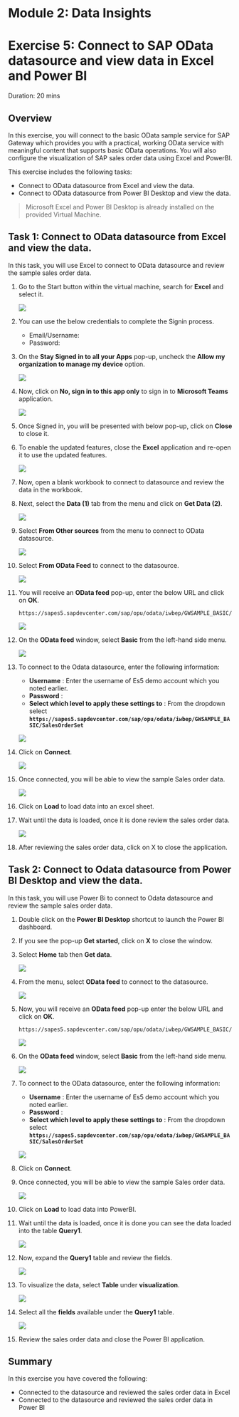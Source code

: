 # Module 2: Data Insights

# Exercise 5:	Connect to SAP OData datasource and view data in Excel and Power BI

Duration: 20 mins

## Overview

 In this exercise, you will connect to the basic OData sample service for SAP Gateway which provides you with a practical, working OData service with meaningful content that supports basic OData operations. You will also configure the visualization of SAP sales order data using Excel and PowerBI.
 
This exercise includes the following tasks:

* Connect to OData datasource from Excel and view the data. 
* Connect to OData datasource from Power BI Desktop and view the data.

 > Microsoft Excel and Power BI Desktop is already installed on the provided Virtual Machine.

## Task 1: Connect to OData datasource from Excel and view the data. 

In this task, you will use Excel to connect to OData datasource and review the sample sales order data.

1. Go to the Start button within the virtual machine, search for **Excel** and select it.

   ![](https://github.com/CloudLabsAI-Azure/AIW-SAP-on-Azure/blob/main/media/M2-Ex5-Excel-1.png?raw=true)
   
1. You can use the below credentials to complete the Signin process.

   * Email/Username: <inject key="AzureAdUserEmail"></inject>
   * Password: <inject key="AzureAdUserPassword"></inject>

1. On the **Stay Signed in to all your Apps** pop-up, uncheck the **Allow my organization to manage my device** option.

   ![](https://github.com/CloudLabsAI-Azure/AIW-SAP-on-Azure/blob/main/media/M2-p2-logicapp-50.png?raw=true)

1. Now, click on **No, sign in to this app only** to sign in to **Microsoft Teams** application.

   ![](https://github.com/CloudLabsAI-Azure/AIW-SAP-on-Azure/blob/main/media/M2-p2-logicapp-49.png?raw=true)   

1. Once Signed in, you will be presented with below pop-up, click on **Close** to close it.

1. To enable the updated features, close the **Excel** application and re-open it to use the updated features.

   ![](https://github.com/CloudLabsAI-Azure/AIW-SAP-on-Azure/blob/main/media/M2-Ex5-Excel-1.1.png?raw=true)

1. Now, open a blank workbook to connect to datasource and review the data in the workbook.
 
1. Next, select the **Data (1)** tab from the menu and click on **Get Data (2)**.

   ![](https://github.com/CloudLabsAI-Azure/AIW-SAP-on-Azure/blob/main/media/M2-Ex5-Excel-2.png?raw=true)

1. Select **From Other sources** from the menu to connect to OData datasource.

   ![](https://github.com/CloudLabsAI-Azure/AIW-SAP-on-Azure/blob/main/media/M2-Ex5-Excel-3.png?raw=true)

1. Select **From OData Feed** to connect to the datasource.

   ![](https://github.com/CloudLabsAI-Azure/AIW-SAP-on-Azure/blob/main/media/M2-Ex5-Excel-4.png?raw=true)
   
1. You will receive an **OData feed** pop-up, enter the below URL and click on **OK**.

   ```
   https://sapes5.sapdevcenter.com/sap/opu/odata/iwbep/GWSAMPLE_BASIC/SalesOrderSet
   ```
   
   ![](https://github.com/CloudLabsAI-Azure/AIW-SAP-on-Azure/blob/main/media/M2-Ex5-Excel-5.png?raw=true)
      
1. On the **OData feed** window, select **Basic** from the left-hand side menu.

   ![](https://github.com/CloudLabsAI-Azure/AIW-SAP-on-Azure/blob/main/media/M2-Ex5-Excel-6.png?raw=true)

1. To connect to the Odata datasource, enter the following information:

   - **Username** : Enter the username of Es5 demo account which you noted earlier.
   - **Password** : <inject key="AzureAdUserPassword"></inject>
   - **Select which level to apply these settings to** : From the dropdown select **`https://sapes5.sapdevcenter.com/sap/opu/odata/iwbep/GWSAMPLE_BASIC/SalesOrderSet`**

   ![](https://github.com/CloudLabsAI-Azure/AIW-SAP-on-Azure/blob/main/media/M2-Ex5-Excel-7.png?raw=true)

1. Click on **Connect**.

   ![](https://github.com/CloudLabsAI-Azure/AIW-SAP-on-Azure/blob/main/media/M2-Ex5-Excel-8.png?raw=true)

1. Once connected, you will be able to view the sample Sales order data.

   ![](https://github.com/CloudLabsAI-Azure/AIW-SAP-on-Azure/blob/main/media/M2-Ex5-Excel-9.png?raw=true)

1. Click on **Load** to load data into an excel sheet.

1. Wait until the data is loaded, once it is done review the sales order data.

   ![](https://github.com/CloudLabsAI-Azure/AIW-SAP-on-Azure/blob/main/media/M2-Ex5-Excel-10.png?raw=true)
   
1. After reviewing the sales order data, click on X to close the application.   
   
## Task 2: Connect to Odata datasource from Power BI Desktop and view the data.

In this task, you will use Power Bi to connect to Odata datasource and review the sample sales order data.

1. Double click on the **Power BI Desktop** shortcut to launch the Power BI dashboard.

1. If you see the pop-up **Get started**, click on **X** to close the window.

1. Select **Home** tab then **Get data**.

   ![](https://github.com/CloudLabsAI-Azure/AIW-SAP-on-Azure/blob/main/media/M2-Ex5-powerbi-1.png?raw=true)
   
1. From the menu, select **OData feed** to connect to the datasource.

   ![](https://github.com/CloudLabsAI-Azure/AIW-SAP-on-Azure/blob/main/media/M2-Ex5-powerbi-2.png?raw=true)

1. Now, you will receive an **OData feed** pop-up enter the below URL and click on **OK**.

   ```
   https://sapes5.sapdevcenter.com/sap/opu/odata/iwbep/GWSAMPLE_BASIC/SalesOrderSet
   ```

   ![](https://github.com/CloudLabsAI-Azure/AIW-SAP-on-Azure/blob/main/media/M2-Ex5-powerbi-3.png?raw=true)

1. On the **OData feed** window, select **Basic** from the left-hand side menu.

   ![](https://github.com/CloudLabsAI-Azure/AIW-SAP-on-Azure/blob/main/media/M2-Ex5-powerbi-4.png?raw=true)

1. To connect to the OData datasource, enter the following information:

   - **Username** : Enter the username of Es5 demo account which you noted earlier.
   - **Password** : <inject key="AzureAdUserPassword"></inject>
   - **Select which level to apply these settings to** : From the dropdown select **`https://sapes5.sapdevcenter.com/sap/opu/odata/iwbep/GWSAMPLE_BASIC/SalesOrderSet`**

   ![](https://github.com/CloudLabsAI-Azure/AIW-SAP-on-Azure/blob/main/media/M2-Ex5-powerbi-5.png?raw=true)
  
1. Click on **Connect**.

1. Once connected, you will be able to view the sample Sales order data.

   ![](https://github.com/CloudLabsAI-Azure/AIW-SAP-on-Azure/blob/main/media/M2-Ex5-powerbi-6.png?raw=true)

1. Click on **Load** to load data into PowerBI.

1. Wait until the data is loaded, once it is done you can see the data loaded into the table **Query1**.

   ![](https://github.com/CloudLabsAI-Azure/AIW-SAP-on-Azure/blob/main/media/M2-Ex5-powerbi-7.png?raw=true)

1. Now, expand the **Query1** table and review the fields.

   ![](https://github.com/CloudLabsAI-Azure/AIW-SAP-on-Azure/blob/main/media/M2-Ex5-powerbi-8.png?raw=true)

1. To visualize the data, select **Table** under **visualization**.

   ![](https://github.com/CloudLabsAI-Azure/AIW-SAP-on-Azure/blob/main/media/M2-Ex5-powerbi-9.png?raw=true)

1. Select all the **fields** available under the **Query1** table.

   ![](https://github.com/CloudLabsAI-Azure/AIW-SAP-on-Azure/blob/main/media/M2-Ex5-powerbi-10.png?raw=true)
   
1. Review the sales order data and close the Power BI application.
   
## Summary

In this exercise you have covered the following:

* Connected to the datasource and reviewed the sales order data in Excel
* Connected to the datasource and reviewed the sales order data in Power BI
